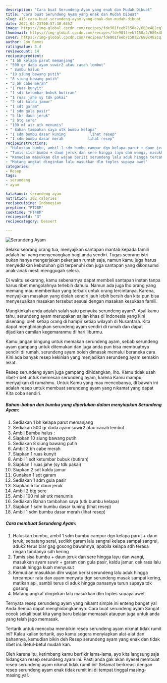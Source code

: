 ```yaml
---
description: "Cara buat Serundeng Ayam yang enak dan Mudah Dibuat"
title: "Cara buat Serundeng Ayam yang enak dan Mudah Dibuat"
slug: 415-cara-buat-serundeng-ayam-yang-enak-dan-mudah-dibuat
date: 2021-04-23T00:57:30.655Z
image: https://img-global.cpcdn.com/recipes/fde901feeb7150a2/680x482cq70/serundeng-ayam-foto-resep-utama.jpg
thumbnail: https://img-global.cpcdn.com/recipes/fde901feeb7150a2/680x482cq70/serundeng-ayam-foto-resep-utama.jpg
cover: https://img-global.cpcdn.com/recipes/fde901feeb7150a2/680x482cq70/serundeng-ayam-foto-resep-utama.jpg
author: Jon Ramos
ratingvalue: 3.4
reviewcount: 14
recipeingredient:
- "1 bh kelapa parut memanjang"
- "500 gr dada ayam suwir2 atau cacah lembut"
- " Bumbu halus "
- "10 siung bawang putih"
- "8 siung bawang putih"
- "3 bh cabe merah"
- "1 ruas kunyit"
- "1 sdt ketumbar bubuk butiran"
- "1 ruas jahe sy tdk pakai"
- "2 sdt kaldu jamur"
- "1 sdt garam"
- "1 sdm gula pasir"
- "5 lbr daun jeruk"
- "2 btg sere"
- "100 ml air utk menumis"
- " Bahan tambahan saya utk bumbu kelapa"
- "1 sdm bumbu dasar kuning           lihat resep"
- "1 sdm bumbu dasar merah           lihat resep"
recipeinstructions:
- "Haluskan bumbu, ambil 1 sdm bumbu campur dgn kelapa parut + daun jeruk, sebatang serai, sedikit garam lalu sangrai kelapa sampai sangrai, aduk2 terus biar gag gosong bawahnya, apabila kelapa sdh terasa ringan tandanya sdh kering"
- "Tumis sisa bumbu + daun jeruk dan sere hingga layu dan wangi, masukkan ayam suwir + garam dan gula pasir, kaldu jamur, cek rasa lalu masak hingga kuah menyusut"
- "Kemudian masukkan dlm wajan berisi serundeng lalu aduk hingga tercampur rata dan ayam menyatu dgn serundeng masak sampai kering, matikan api, sambil terus di aduk hingga panasnya turun supaya tdk gosong"
- "Matang angkat dinginkan lalu masukkan dlm toples supaya awet"
categories:
- Resep
tags:
- serundeng
- ayam

katakunci: serundeng ayam 
nutrition: 202 calories
recipecuisine: Indonesian
preptime: "PT28M"
cooktime: "PT48M"
recipeyield: "3"
recipecategory: Dessert

---
```



![Serundeng Ayam](https://img-global.cpcdn.com/recipes/fde901feeb7150a2/680x482cq70/serundeng-ayam-foto-resep-utama.jpg)

Selaku seorang orang tua, menyajikan santapan mantab kepada famili adalah hal yang menyenangkan bagi anda sendiri. Tugas seorang istri bukan hanya mengerjakan pekerjaan rumah saja, namun kamu juga harus menyediakan kebutuhan gizi terpenuhi dan juga santapan yang dikonsumsi anak-anak mesti menggugah selera.

Di waktu  sekarang, kamu sebenarnya dapat membeli santapan instan tanpa harus ribet mengolahnya terlebih dahulu. Namun ada juga lho orang yang memang mau memberikan yang terbaik untuk orang tercintanya. Karena, menyajikan masakan yang diolah sendiri jauh lebih bersih dan kita pun bisa menyesuaikan masakan tersebut sesuai dengan masakan kesukaan famili. 



Mungkinkah anda adalah salah satu penyuka serundeng ayam?. Asal kamu tahu, serundeng ayam merupakan sajian khas di Indonesia yang kini disenangi oleh setiap orang di hampir setiap wilayah di Nusantara. Kita dapat menghidangkan serundeng ayam sendiri di rumah dan dapat dijadikan camilan kegemaranmu di hari liburmu.

Kamu jangan bingung untuk memakan serundeng ayam, sebab serundeng ayam gampang untuk ditemukan dan juga anda pun bisa membuatnya sendiri di rumah. serundeng ayam boleh dimasak memalui beraneka cara. Kini ada banyak resep kekinian yang menjadikan serundeng ayam semakin lezat.

Resep serundeng ayam juga gampang dihidangkan, lho. Kamu tidak usah ribet-ribet untuk memesan serundeng ayam, karena Kamu mampu menyajikan di rumahmu. Untuk Kamu yang mau mencobanya, di bawah ini adalah resep untuk membuat serundeng ayam yang nikamat yang dapat Kita coba sendiri.

<!--inarticleads1-->

##### Bahan-bahan dan bumbu yang diperlukan dalam menyiapkan Serundeng Ayam:

1. Sediakan 1 bh kelapa parut memanjang
1. Sediakan 500 gr dada ayam suwir2 atau cacah lembut
1. Ambil  Bumbu halus :
1. Siapkan 10 siung bawang putih
1. Sediakan 8 siung bawang putih
1. Ambil 3 bh cabe merah
1. Siapkan 1 ruas kunyit
1. Ambil 1 sdt ketumbar bubuk (butiran)
1. Siapkan 1 ruas jahe (sy tdk pakai)
1. Siapkan 2 sdt kaldu jamur
1. Gunakan 1 sdt garam
1. Sediakan 1 sdm gula pasir
1. Siapkan 5 lbr daun jeruk
1. Ambil 2 btg sere
1. Ambil 100 ml air utk menumis
1. Sediakan  Bahan tambahan saya (utk bumbu kelapa)
1. Siapkan 1 sdm bumbu dasar kuning           (lihat resep)
1. Ambil 1 sdm bumbu dasar merah           (lihat resep)




<!--inarticleads2-->

##### Cara membuat Serundeng Ayam:

1. Haluskan bumbu, ambil 1 sdm bumbu campur dgn kelapa parut + daun jeruk, sebatang serai, sedikit garam lalu sangrai kelapa sampai sangrai, aduk2 terus biar gag gosong bawahnya, apabila kelapa sdh terasa ringan tandanya sdh kering
1. Tumis sisa bumbu + daun jeruk dan sere hingga layu dan wangi, masukkan ayam suwir + garam dan gula pasir, kaldu jamur, cek rasa lalu masak hingga kuah menyusut
1. Kemudian masukkan dlm wajan berisi serundeng lalu aduk hingga tercampur rata dan ayam menyatu dgn serundeng masak sampai kering, matikan api, sambil terus di aduk hingga panasnya turun supaya tdk gosong
1. Matang angkat dinginkan lalu masukkan dlm toples supaya awet




Ternyata resep serundeng ayam yang nikamt simple ini enteng banget ya! Anda Semua dapat menghidangkannya. Cara buat serundeng ayam Sangat cocok sekali buat kita yang baru belajar memasak ataupun juga untuk anda yang telah jago memasak.

Tertarik untuk mencoba membikin resep serundeng ayam nikmat tidak rumit ini? Kalau kalian tertarik, ayo kamu segera menyiapkan alat-alat dan bahannya, kemudian bikin deh Resep serundeng ayam yang enak dan tidak ribet ini. Betul-betul mudah kan. 

Oleh karena itu, ketimbang kamu berfikir lama-lama, ayo kita langsung saja hidangkan resep serundeng ayam ini. Pasti anda gak akan nyesel membuat resep serundeng ayam nikmat tidak rumit ini! Selamat berkreasi dengan resep serundeng ayam enak tidak rumit ini di tempat tinggal masing-masing,ya!.

